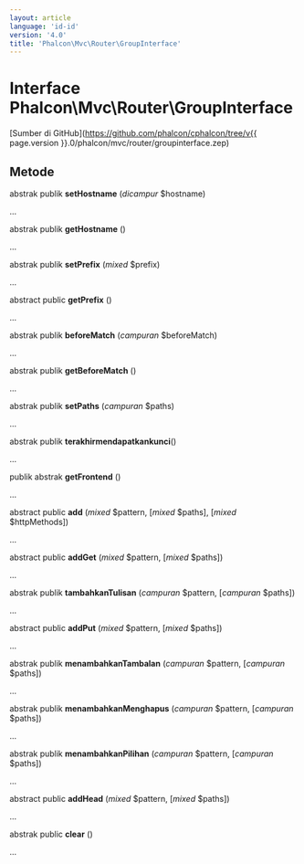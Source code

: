 ```yaml
---
layout: article
language: 'id-id'
version: '4.0'
title: 'Phalcon\Mvc\Router\GroupInterface'
---
```

# Interface **Phalcon\Mvc\Router\GroupInterface**

[Sumber di GitHub](https://github.com/phalcon/cphalcon/tree/v{{ page.version }}.0/phalcon/mvc/router/groupinterface.zep)

## Metode

abstrak publik **setHostname** (*dicampur* $hostname)

...

abstrak publik **getHostname** ()

...

abstrak publik **setPrefix** (*mixed* $prefix)

...

abstract public **getPrefix** ()

...

abstrak publik **beforeMatch** (*campuran* $beforeMatch)

...

abstrak publik **getBeforeMatch** ()

...

abstrak publik **setPaths** (*campuran* $paths)

...

abstrak publik **terakhirmendapatkankunci**()

...

publik abstrak **getFrontend** ()

...

abstract public **add** (*mixed* $pattern, [*mixed* $paths], [*mixed* $httpMethods])

...

abstract public **addGet** (*mixed* $pattern, [*mixed* $paths])

...

abstrak publik **tambahkanTulisan** (*campuran* $pattern, [*campuran* $paths])

...

abstract public **addPut** (*mixed* $pattern, [*mixed* $paths])

...

abstrak publik **menambahkanTambalan** (*campuran* $pattern, [*campuran* $paths])

...

abstrak publik **menambahkanMenghapus** (*campuran* $pattern, [*campuran* $paths])

...

abstrak publik **menambahkanPilihan** (*campuran* $pattern, [*campuran* $paths])

...

abstract public **addHead** (*mixed* $pattern, [*mixed* $paths])

...

abstrak public **clear** ()

...